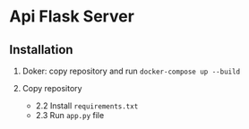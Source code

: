 
# Api Flask Server

## Installation 

1. Doker:
  copy repository and run `docker-compose up --build `
  
2. Copy repository  
   - 2.2 Install `requirements.txt`  
   - 2.3 Run `app.py` file  
  
